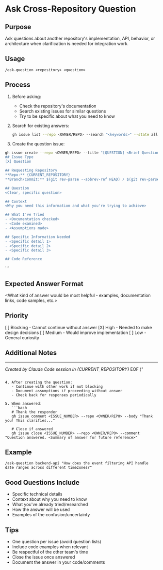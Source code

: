 # Ask Cross-Repository Question

## Purpose
Ask questions about another repository's implementation, API, behavior, or architecture when clarification is needed for integration work.

## Usage
```
/ask-question <repository> <question>
```

## Process

1. Before asking:
   - Check the repository's documentation
   - Search existing issues for similar questions
   - Try to be specific about what you need to know

2. Search for existing answers:
   ```bash
   gh issue list --repo <OWNER/REPO> --search "<keywords>" --state all
   ```

3. Create the question issue:

```bash
gh issue create --repo <OWNER/REPO> --title "[QUESTION] <Brief Question>" --body "$(cat <<'EOF'
## Issue Type
[X] Question

## Requesting Repository
**Repo:** {CURRENT_REPOSITORY}
**Branch/Commit:** $(git rev-parse --abbrev-ref HEAD) / $(git rev-parse --short HEAD)

## Question
<Clear, specific question>

## Context
<Why you need this information and what you're trying to achieve>

## What I've Tried
- <Documentation checked>
- <Code examined>
- <Assumptions made>

## Specific Information Needed
- <Specific detail 1>
- <Specific detail 2>
- <Specific detail 3>

## Code Reference
```
<Any relevant code snippets or examples>
```

## Expected Answer Format
<What kind of answer would be most helpful - examples, documentation links, code samples, etc.>

## Priority
[ ] Blocking - Cannot continue without answer
[X] High - Needed to make design decisions
[ ] Medium - Would improve implementation
[ ] Low - General curiosity

## Additional Notes
<Any other context that might help answer the question>

---
*Created by Claude Code session in {CURRENT_REPOSITORY}*
EOF
)"
```

4. After creating the question:
   - Continue with other work if not blocking
   - Document assumptions if proceeding without answer
   - Check back for responses periodically

5. When answered:
   ```bash
   # Thank the responder
   gh issue comment <ISSUE_NUMBER> --repo <OWNER/REPO> --body "Thank you! This clarifies..."
   
   # Close if answered
   gh issue close <ISSUE_NUMBER> --repo <OWNER/REPO> --comment "Question answered. <Summary of answer for future reference>"
   ```

## Example
```
/ask-question backend-api "How does the event filtering API handle date ranges across different timezones?"
```

## Good Questions Include
- Specific technical details
- Context about why you need to know
- What you've already tried/researched
- How the answer will be used
- Examples of the confusion/uncertainty

## Tips
- One question per issue (avoid question lists)
- Include code examples when relevant
- Be respectful of the other team's time
- Close the issue once answered
- Document the answer in your code/comments
